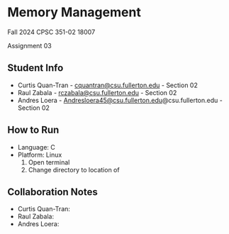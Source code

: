 # Memory Management
Fall 2024 CPSC 351-02 18007

Assignment 03

## Student Info
* Curtis Quan-Tran - cquantran@csu.fullerton.edu - Section 02
* Raul Zabala - rczabala@csu.fullerton.edu - Section 02
* Andres Loera - Andresloera45@csu.fullerton.edu@csu.fullerton.edu - Section 02

## How to Run
* Language: C
* Platform: Linux
  1. Open terminal
  2. Change directory to location of 

## Collaboration Notes
* Curtis Quan-Tran: 
* Raul Zabala: 
* Andres Loera: 
